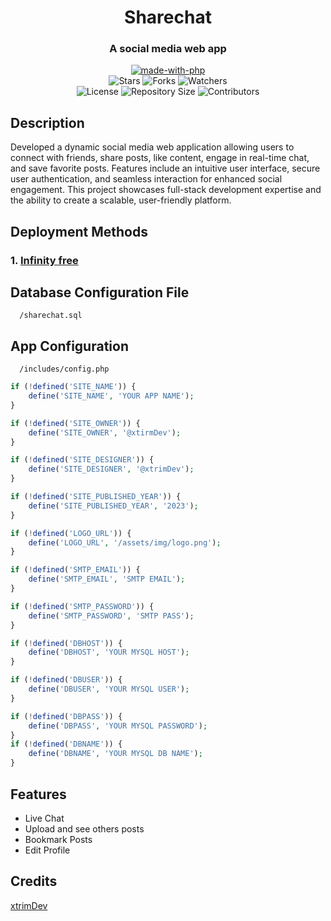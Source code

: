<h1 align= center>Sharechat</h1>
<h3 align = center>A social media web app</h3>
<p align="center">
<a href="https://www.php.net/"><img src="http://forthebadge.com/images/badges/made-with-php.svg" alt="made-with-php"></a>
<br>
    <img src="https://img.shields.io/github/stars/xtrimDev/Sharechat?style=for-the-badge&color=yellow" alt="Stars">
    <img src="https://img.shields.io/github/forks/xtrimDev/Sharechat?style=for-the-badge&color=green" alt="Forks">
    <img src="https://img.shields.io/github/watchers/xtrimDev/Sharechat?style=for-the-badge&color=yellow" alt="Watchers"> <br>
    <img src="https://img.shields.io/github/license/xtrimDev/Sharechat?style=for-the-badge&color=green" alt="License">
    <img src="https://img.shields.io/github/repo-size/xtrimDev/Sharechat?style=for-the-badge&color=yellow" alt="Repository Size">
    <img src="https://img.shields.io/github/contributors/xtrimDev/Sharechat?style=for-the-badge&color=green" alt="Contributors">
</p>  

## Description
Developed a dynamic social media web application allowing users to connect with friends, share posts, like content, engage in real-time chat, and save favorite posts. Features include an intuitive user interface, secure user authentication, and seamless interaction for enhanced social engagement. This project showcases full-stack development expertise and the ability to create a scalable, user-friendly platform.

## Deployment Methods

### 1. [Infinity free](https://www.infinityfree.com/)

## Database Configuration File
```path
  /sharechat.sql
```

## App Configuration
```path
  /includes/config.php
```
```php
if (!defined('SITE_NAME')) {
    define('SITE_NAME', 'YOUR APP NAME');
}

if (!defined('SITE_OWNER')) {
    define('SITE_OWNER', '@xtirmDev');
}

if (!defined('SITE_DESIGNER')) {
    define('SITE_DESIGNER', '@xtrimDev');
}

if (!defined('SITE_PUBLISHED_YEAR')) {
    define('SITE_PUBLISHED_YEAR', '2023');
}

if (!defined('LOGO_URL')) {
    define('LOGO_URL', '/assets/img/logo.png');
}

if (!defined('SMTP_EMAIL')) {
    define('SMTP_EMAIL', 'SMTP EMAIL');
}

if (!defined('SMTP_PASSWORD')) {
    define('SMTP_PASSWORD', 'SMTP PASS');
}

if (!defined('DBHOST')) {
    define('DBHOST', 'YOUR MYSQL HOST');
}

if (!defined('DBUSER')) {
    define('DBUSER', 'YOUR MYSQL USER');
}

if (!defined('DBPASS')) {
    define('DBPASS', 'YOUR MYSQL PASSWORD');
}
if (!defined('DBNAME')) {
    define('DBNAME', 'YOUR MYSQL DB NAME');
}
```

## Features

- Live Chat
- Upload and see others posts
- Bookmark Posts
- Edit Profile

## Credits
[xtrimDev](https://github.com/xtrimDev/)
